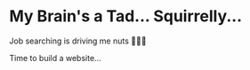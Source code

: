 # My Brain's a Tad... Squirrelly...
<p> Job searching is driving me nuts 🥥🌰🥜</p>
Time to build a website...
